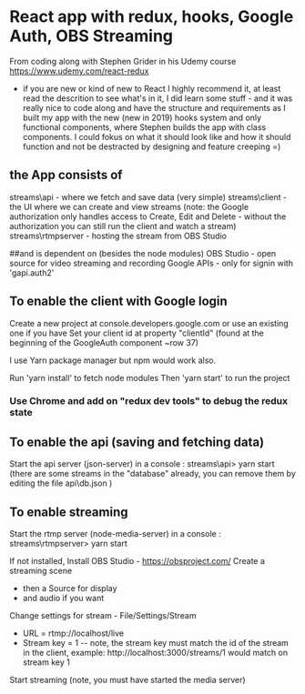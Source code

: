 # React app with redux, hooks, Google Auth, OBS Streaming
From coding along with Stephen Grider in his Udemy course https://www.udemy.com/react-redux 
- if you are new or kind of new to React I highly recommend it, at least read the descrition to see what's in it, I did learn some stuff - and it was really nice to code along and have the structure and requirements as I built my app with the new (new in 2019) hooks system and only functional components, where Stephen builds the app with class components. I could fokus on what it should look like and how it should function and not be destracted by designing and feature creeping =) 

## the App consists of
streams\api - where we fetch and save data (very simple)
streams\client - the UI where we can create and view streams 
(note: the Google authorization only handles access to Create, Edit and Delete - without the authorization you can still run the client and watch a stream)
streams\rtmpserver - hosting the stream from OBS Studio

##and is dependent on (besides the node modules)
OBS Studio - open source for video streaming and recording
Google APIs - only for signin with 'gapi.auth2'


## To enable the client with Google login
Create a new project at console.developers.google.com or use an existing one if you have
Set your client id at property "clientId" (found at the beginning of the GoogleAuth component ~row 37)

I use Yarn package manager but npm would work also.

Run 'yarn install' to fetch node modules
Then 'yarn start' to run the project

### Use Chrome and add on "redux dev tools" to debug the redux state

## To enable the api (saving and fetching data)
Start the api server (json-server) in a console 
: streams\api> yarn start
(there are some streams in the "database" already, you can remove them by editing the file api\db.json )

## To enable streaming
Start the rtmp server (node-media-server) in a console 
: streams\rtmpserver> yarn start

If not installed, Install OBS Studio - https://obsproject.com/
Create a streaming scene
- then a Source for display
- and audio if you want

Change settings for stream - File/Settings/Stream
- URL = rtmp://localhost/live
- Stream key = 1
-- note, the stream key must match the id of the stream in the client,
example: http://localhost:3000/streams/1
would match on stream key 1


Start streaming (note, you must have started the media server)


